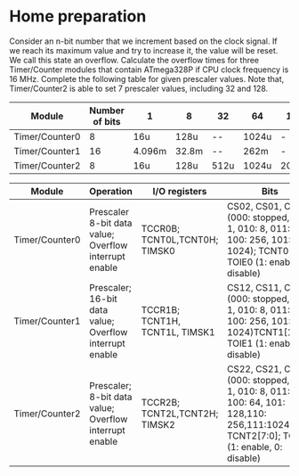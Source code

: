 # Home preparation

Consider an n-bit number that we increment based on the clock signal. If we reach its maximum value and try to increase it, the value will be reset. We call this state an overflow. 
Calculate the overflow times for three Timer/Counter modules that contain ATmega328P if CPU clock frequency is 16 MHz. Complete the following table for given prescaler values. Note that, Timer/Counter2 is able to set 7 prescaler values, including 32 and 128.
   

|     Module      | Number of bits |   1  |  8  | 32 |  64 | 128 |  256 | 1024 |
|-----------------|----------------|------|-----|----|-----|-----|------|------|
| Timer/Counter0  |       8        |  16u |128u | -- |1024u| - - |4096u |16384u|
| Timer/Counter1  |      16        |4.096m|32.8m| -- |262m | - - |1.0486|4.194 |
| Timer/Counter2  |       8        |  16u |128u |512u|1024u|2048u|4096u |16384u|  

|     Module      |    Operation   |   I/O registers  |  Bits  |
|-----------------|----------------|------------------|--------|
| Timer/Counter0  |Prescaler 8-bit data value; Overflow interrupt enable|TCCR0B; TCNT0L,TCNT0H; TIMSK0|CS02, CS01, CS00; (000: stopped, 001: 1, 010: 8, 011: 64, 100: 256, 101: 1024); TCNT0[7:0]; TOIE0 (1: enable, 0: disable) |
| Timer/Counter1  |Prescaler; 16-bit data value; Overflow interrupt enable|TCCR1B; TCNT1H, TCNT1L, TIMSK1 |CS12, CS11, CS10 (000: stopped, 001: 1, 010: 8, 011: 64, 100: 256, 101: 1024)TCNT1[15:0], TOIE1 (1: enable, 0: disable)|
| Timer/Counter2  |Prescaler; 8-bit data value; Overflow interrupt enable|TCCR2B; TCNT2L,TCNT2H; TIMSK2|CS22, CS21, CS20; (000: stopped, 001: 1, 010: 8, 011: 32, 100: 64, 101: 128,110: 256,111:1024); TCNT2[7:0]; TOIE2 (1: enable, 0: disable)|

